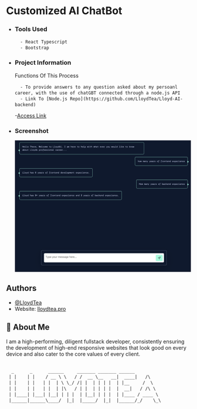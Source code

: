 # Customized AI ChatBot

- ### Tools Used

        - React Typescript
        - Bootstrap

- ### Project Information

  Functions Of This Process

        - To provide answers to any question asked about my persoanl career, with the use of chatGBT connected through a node.js API
        - Link To [Node.js Repo](https://github.com/LloydTea/Lloyd-AI-backend)

  -[Access Link](https://ai.lloydtea.pro/)

- ### Screenshot
  ![LloydAI Screenshot](https://github.com/LloydTea/Lloyd-AI-Frontend/blob/development/LloydAI.png)

## Authors

- [@LloydTea](https://github.com/LloydTea)
- Website: [lloydtea.pro](https://lloydtea.pro/)

## 🚀 About Me

I am a high-performing, diligent fullstack developer, consistently ensuring the development of high-end responsive websites that look good on every device and also cater to the core values of every client.

##

      _      _      ______     _______ _______ ______
     | |    | |    / __ \ \   / /  __ \__   __|  ____|   /\
     | |    | |   | |  | \ \_/ /| |  | | | |  | |__     /  \
     | |    | |   | |  | |\   / | |  | | | |  |  __|   / /\ \
     | |____| |___| |__| | | |  | |__| | | |  | |____ / ____ \
     |______|______\____/  |_|  |_____/  |_|  |______/_/    \_\
